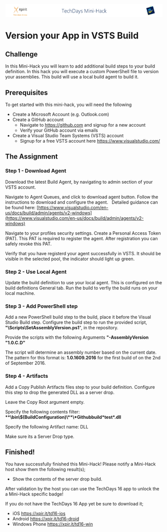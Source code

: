 ![Xpirit TechDays MiniHack Banner](../HackBanner-s.png)
# Version your App in VSTS Build #

## Challenge ##
In this Mini-Hack you will learn to add additional build steps to your build definition. In this hack you will execute a custom PowerShell file to version your assemblies. This build will use a local build agent to build it.

## Prerequisites ##
To get started with this mini-hack, you will need the following 

- Create a Microsoft Account (e.g. Outlook.com)
- Create a GitHub account
    - Navigate to https://github.com and signup for a new account
    - Verify your GitHub account via emails
- Create a Visual Studio Team Systems (VSTS) account
    - Signup for a free VSTS account here https://www.visualstudio.com/

## The Assignment ##

### Step 1 - Download Agent ###

Download the latest Build Agent, by navigating to admin section of your VSTS account. 

Navigate to Agent Queues, and click to download agent button. Follow the instructions to download and configure the agent. 
 
Detailed guidance can be found here: [https://www.visualstudio.com/en-us/docs/build/admin/agents/v2-windows](https://www.visualstudio.com/en-us/docs/build/admin/agents/v2-windows)

Navigate to your profiles security settings. Create a Personal Access Token (PAT). This PAT is required to register the agent. 
After registration you can safely revoke this PAT.

Verify that you have registerd your agent successfully in VSTS. It should be visible in the selected pool, the indicator should light up green.

### Step 2 - Use Local Agent ###

Update the build definition to use your local agent. This is configured on the build definitions General tab.
Run the build to verfiy the build runs on your local machine. 

### Step 3 - Add PowerShell step ###

Add a new PowerShell build step to the build, place it before the Visual Studio Build step.
Configure the build step to run the provided script, **"\Scripts\SetAssemblyVersion.ps1**", in the repository.

Provide the scripts with the following Arguments **"-AssemblyVersion "1.0.C.D"**

The script will determine an assembly number based on the current date.
The pattern for this format is: **1.0.1609.2016** for the first build of on the 2nd of September 2016.

### Step 4 - Artifacts ###

Add a Copy Publish Artifacts files step to your build definition. Configure this step to drop the generated DLL as a server drop.

Leave the Copy Root argument empty.

Specify the following contents filter: **\*\*\bin\\$(BuildConfiguration)\\\*\*\\\*Githubbuild\*test\*.dll**

Specify the following Artifact name: DLL

Make sure its a Server Drop type.

## Finished! ##
You have successfully finished this Mini-Hack! Please notify a Mini-Hack host show them the following result(s);

- Show the contents of the server drop build.

After validation by the host you can use the TechDays 16 app to unlock the a Mini-Hack specific badge!

If you do not have the TechDays 16 App yet be sure to download it;
- iOS <https://xpir.it/td16-ios>
- Android <https://xpir.it/td16-droid>
- Windows Phone <https://xpir.it/td16-win>

